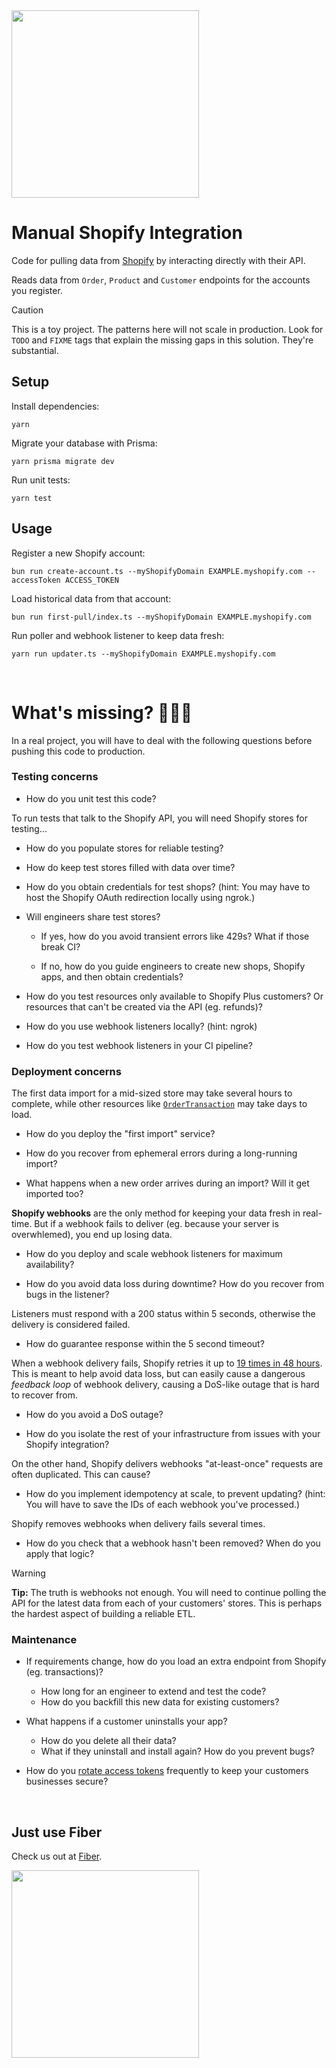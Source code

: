 <img src="https://media2.giphy.com/media/6AaB96ZVrUN0I/200.gif?cid=5a38a5a2cvtd186ebfqw6h0fwqzxdspmxjw63cc2tp6cqyb2&ep=v1_gifs_search&rid=200.gif&ct=g" width="300"/>

# Manual Shopify Integration

Code for pulling data from [Shopify](https://dev.shopify.com) by interacting directly with their API.

Reads data from `Order`, `Product` and `Customer` endpoints for the accounts you register.

> [!CAUTION]
> This is a toy project. The patterns here will not scale in production. Look
> for `TODO` and `FIXME` tags that explain the missing gaps in this solution.
> They're substantial.

## Setup

Install dependencies:

`yarn`

Migrate your database with Prisma:

`yarn prisma migrate dev`

Run unit tests:

`yarn test`

## Usage

Register a new Shopify account:

`bun run create-account.ts --myShopifyDomain EXAMPLE.myshopify.com --accessToken ACCESS_TOKEN`

Load historical data from that account:

`bun run first-pull/index.ts --myShopifyDomain EXAMPLE.myshopify.com`

Run poller and webhook listener to keep data fresh:

`yarn run updater.ts --myShopifyDomain EXAMPLE.myshopify.com`

<br />

# What's missing? 👨🏻‍🚒

In a real project, you will have to deal with the following questions before pushing this code to production.

### Testing concerns

- How do you unit test this code?

To run tests that talk to the Shopify API, you will need Shopify stores for testing...

- How do you populate stores for reliable testing?

- How do keep test stores filled with data over time?

- How do you obtain credentials for test shops? (hint: You may have to host the Shopify OAuth redirection locally using ngrok.)

- Will engineers share test stores?

  - If yes, how do you avoid transient errors like 429s? What if those break CI?

  - If no, how do you guide engineers to create new shops, Shopify apps, and then obtain credentials?

- How do you test resources only available to Shopify Plus customers? Or resources that can't be created via the API (eg. refunds)?

- How do you use webhook listeners locally? (hint: ngrok)

- How do you test webhook listeners in your CI pipeline?

### Deployment concerns

The first data import for a mid-sized store may take several hours to complete,
while other resources like [`OrderTransaction`](https://shopify.dev/docs/api/admin-rest/2023-07/resources/transaction)
may take days to load.

- How do you deploy the "first import" service?

- How do you recover from ephemeral errors during a long-running import?

- What happens when a new order arrives during an import? Will it get imported too?

**Shopify webhooks** are the only method for keeping your data fresh in real-time. But if a webhook
fails to deliver (eg. because your server is overwhlemed), you end up losing data.

- How do you deploy and scale webhook listeners for maximum availability?

- How do you avoid data loss during downtime? How do you recover from bugs in the listener?

Listeners must respond with a 200 status within 5 seconds, otherwise the delivery is considered failed.

- How do guarantee response within the 5 second timeout?

When a webhook delivery fails, Shopify retries it up to
[19 times in 48 hours](https://shopify.dev/docs/apps/webhooks/configuration/https#retry-frequency).
This is meant to help avoid data loss, but can easily cause a dangerous _feedback loop_
of webhook delivery, causing a DoS-like outage that is hard to recover from.

- How do you avoid a DoS outage?

- How do you isolate the rest of your infrastructure from issues with your Shopify integration?

On the other hand, Shopify delivers webhooks "at-least-once" requests are often duplicated.
This can cause?

- How do you implement idempotency at scale, to prevent updating? (hint: You will have to save the IDs of each webhook you've processed.)

Shopify removes webhooks when delivery fails several times.

- How do you check that a webhook hasn't been removed? When do you apply that logic?

> [!WARNING]
> **Tip:** The truth is webhooks not enough. You will need to continue polling the API for the latest data from each of your customers' stores.
> This is perhaps the hardest aspect of building a reliable ETL.

### Maintenance

- If requirements change, how do you load an extra endpoint from Shopify (eg. transactions)?

  - How long for an engineer to extend and test the code?
  - How do you backfill this new data for existing customers?

- What happens if a customer uninstalls your app?

  - How do you delete all their data?
  - What if they uninstall and install again? How do you prevent bugs?

- How do you [rotate access tokens](https://shopify.dev/docs/apps/auth/oauth/rotate-revoke-client-credentials) frequently to keep your customers businesses secure?

<br />

## Just use Fiber

Check us out at [Fiber](https://fiber.dev).

<img src="https://media0.giphy.com/media/3osxYamKD88c6pXdfO/giphy.gif?cid=5a38a5a2imendkpac5mx275yetn0fllilo25hvdkld20x0dp&ep=v1_gifs_search&rid=giphy.gif&ct=g" width="300" />
